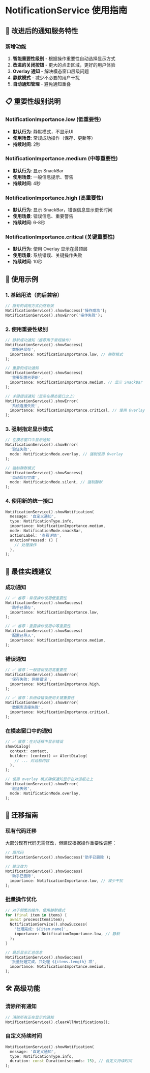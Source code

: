 # NotificationService 使用指南

## 🎯 改进后的通知服务特性

### 新增功能
1. **智能重要性级别** - 根据操作重要性自动选择显示方式
2. **改进的关闭按钮** - 更大的点击区域，更好的用户体验
3. **Overlay 通知** - 解决模态窗口层级问题
4. **静默模式** - 减少不必要的用户干扰
5. **自动通知管理** - 避免通知重叠

## 📋 重要性级别说明

### NotificationImportance.low (低重要性)
- **默认行为**: 静默模式，不显示UI
- **使用场景**: 常规成功操作（保存、更新等）
- **持续时间**: 2秒

### NotificationImportance.medium (中等重要性)
- **默认行为**: 显示 SnackBar
- **使用场景**: 一般信息提示、警告
- **持续时间**: 4秒

### NotificationImportance.high (高重要性)
- **默认行为**: 显示 SnackBar，错误信息显示更长时间
- **使用场景**: 错误信息、重要警告
- **持续时间**: 6-8秒

### NotificationImportance.critical (关键重要性)
- **默认行为**: 使用 Overlay 显示在最顶层
- **使用场景**: 系统错误、关键操作失败
- **持续时间**: 10秒

## 🔧 使用示例

### 1. 基础用法（向后兼容）
```dart
// 原有的调用方式仍然有效
NotificationService().showSuccess('操作成功');
NotificationService().showError('操作失败');
```

### 2. 使用重要性级别
```dart
// 静默成功通知（推荐用于常规操作）
NotificationService().showSuccess(
  '数据已保存',
  importance: NotificationImportance.low, // 静默模式
);

// 重要的成功通知
NotificationService().showSuccess(
  '重要配置已更新',
  importance: NotificationImportance.medium, // 显示 SnackBar
);

// 关键错误通知（显示在模态窗口之上）
NotificationService().showError(
  '系统连接失败',
  importance: NotificationImportance.critical, // 使用 Overlay
);
```

### 3. 强制指定显示模式
```dart
// 在模态窗口中显示通知
NotificationService().showError(
  '验证失败',
  mode: NotificationMode.overlay, // 强制使用 Overlay
);

// 强制静默模式
NotificationService().showSuccess(
  '自动保存完成',
  mode: NotificationMode.silent, // 强制静默
);
```

### 4. 使用新的统一接口
```dart
NotificationService().showNotification(
  message: '自定义通知',
  type: NotificationType.info,
  importance: NotificationImportance.medium,
  mode: NotificationMode.snackBar,
  actionLabel: '查看详情',
  onActionPressed: () {
    // 处理操作
  },
);
```

## 🎨 最佳实践建议

### 成功通知
```dart
// ✅ 推荐：常规操作使用低重要性
NotificationService().showSuccess(
  '助手已保存',
  importance: NotificationImportance.low,
);

// ✅ 推荐：重要操作使用中等重要性
NotificationService().showSuccess(
  '配置已导入',
  importance: NotificationImportance.medium,
);
```

### 错误通知
```dart
// ✅ 推荐：一般错误使用高重要性
NotificationService().showError(
  '保存失败: 网络错误',
  importance: NotificationImportance.high,
);

// ✅ 推荐：系统级错误使用关键重要性
NotificationService().showError(
  '数据库连接失败',
  importance: NotificationImportance.critical,
);
```

### 在模态窗口中的通知
```dart
// ✅ 推荐：在对话框中显示错误
showDialog(
  context: context,
  builder: (context) => AlertDialog(
    // ... 对话框内容
  ),
);

// 使用 overlay 模式确保通知显示在对话框之上
NotificationService().showError(
  '验证失败',
  mode: NotificationMode.overlay,
);
```

## 🔄 迁移指南

### 现有代码迁移
大部分现有代码无需修改，但建议根据操作重要性调整：

```dart
// 原代码
NotificationService().showSuccess('助手已删除');

// 建议改为
NotificationService().showSuccess(
  '助手已删除',
  importance: NotificationImportance.low, // 减少干扰
);
```

### 批量操作优化
```dart
// 对于频繁的操作，使用静默模式
for (final item in items) {
  await processItem(item);
  NotificationService().showSuccess(
    '处理完成: ${item.name}',
    importance: NotificationImportance.low, // 静默
  );
}

// 最后显示汇总信息
NotificationService().showSuccess(
  '批量处理完成，共处理 ${items.length} 项',
  importance: NotificationImportance.medium,
);
```

## 🛠️ 高级功能

### 清除所有通知
```dart
// 清除所有正在显示的通知
NotificationService().clearAllNotifications();
```

### 自定义持续时间
```dart
NotificationService().showNotification(
  message: '自定义通知',
  type: NotificationType.info,
  duration: const Duration(seconds: 15), // 自定义持续时间
);
```
